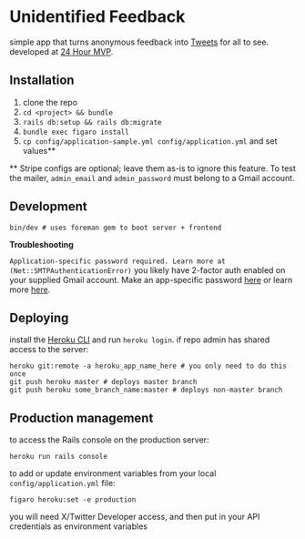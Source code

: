 # Unidentified Feedback
simple app that turns anonymous feedback into [Tweets](https://twitter.com/unidentified_ft) for all to see. developed at [24 Hour MVP](https://founderhacker.com/24-hour-mvp).

## Installation
1. clone the repo
2. `cd <project> && bundle`
3. `rails db:setup && rails db:migrate`
4. `bundle exec figaro install`
5. `cp config/application-sample.yml config/application.yml` and set values**

** Stripe configs are optional; leave them as-is to ignore this feature. To test the mailer,  `admin_email` and `admin_password` must belong to a Gmail account.

## Development
```
bin/dev # uses foreman gem to boot server + frontend
```

**Troubleshooting**

`Application-specific password required. Learn more at (Net::SMTPAuthenticationError)`
you likely have 2-factor auth enabled on your supplied Gmail account. Make an app-specific password [here](https://security.google.com/settings/security/apppasswords) or learn more [here](https://stackoverflow.com/a/28596570).

## Deploying
install the [Heroku CLI](https://devcenter.heroku.com/articles/heroku-cli) and run `heroku login`. if repo admin has shared access to the server:

```
heroku git:remote -a heroku_app_name_here # you only need to do this once
git push heroku master # deploys master branch
git push heroku some_branch_name:master # deploys non-master branch
```

## Production management
to access the Rails console on the production server:
```
heroku run rails console
```
to add or update environment variables from your local `config/application.yml` file:
```
figaro heroku:set -e production
```
you will need X/Twitter Developer access, and then put in your API credentials as environment variables
